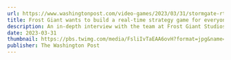 ```yaml
---
url: https://www.washingtonpost.com/video-games/2023/03/31/stormgate-rts-frost-giant-starcraft/
title: Frost Giant wants to build a real-time strategy game for everyone
description: An in-depth interview with the team at Frost Giant Studios, discussing their vision for Stormgate, the future of RTS games, and more.
date: 2023-03-31
thumbnail: https://pbs.twimg.com/media/FsliIvTaEAA6ovH?format=jpg&name=medium
publisher: The Washington Post
---
```

